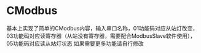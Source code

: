 # CModbus
基本上实现了简单的CModbus内容，输入串口名称，01功能码对应从站灯改变，03功能码对应读寄存器（从站没有寄存器，需要配合ModbusSlave软件使用），05功能码对应读从站灯状态
如果需要更多功能请自行修改
